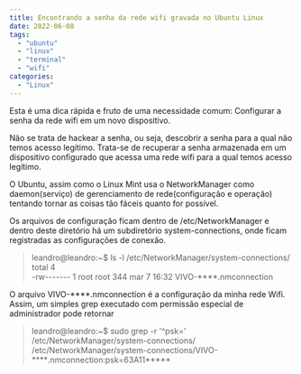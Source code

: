 ```yaml
---
title: Encontrando a senha da rede wifi gravada no Ubuntu Linux
date: 2022-06-08
tags:
  - "ubuntu"
  - "linux"
  - "terminal"	
  - "wifi"	
categories:
  - "Linux"
---
```

Esta é uma dica rápida e fruto de uma necessidade comum: Configurar a senha da rede wifi em um novo dispositivo. 

Não se trata de hackear a senha, ou seja, descobrir a senha para a qual não temos acesso legítimo. Trata-se de recuperar a senha armazenada em um dispositivo configurado
que acessa uma rede wifi para a qual temos acesso legítimo.
<!--more-->
O Ubuntu, assim como o Linux Mint usa o NetworkManager como daemon(serviço) de gerenciamento de rede(configuração e operação) tentando tornar as coisas tão fáceis quanto
for possível.

Os arquivos de configuração ficam dentro de /etc/NetworkManager e dentro deste diretório há um subdiretório system-connections, onde ficam registradas as configurações de
conexão. 

>leandro@leandro:~$ ls -l /etc/NetworkManager/system-connections/  
>total 4  
>-rw------- 1 root root 344 mar  7 16:32 VIVO-****.nmconnection  


O arquivo VIVO-****.nmconnection é a configuração da minha rede Wifi. Assim, um simples grep executado com permissão especial de administrador pode retornar

>leandro@leandro:~$ sudo grep -r '^psk=' /etc/NetworkManager/system-connections/  
>/etc/NetworkManager/system-connections/VIVO-****.nmconnection:psk=63A11*****  




